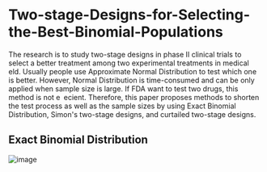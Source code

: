 # Two-stage-Designs-for-Selecting-the-Best-Binomial-Populations
The research is to study two-stage designs in phase II clinical trials to select a better treatment among two experimental treatments in medical  eld. Usually people use Approximate Normal Distribution to test which one is better. However, Normal Distribution is time-consumed and can be only applied when sample size is large. If FDA want to test two drugs, this method is not e ecient. Therefore, this paper proposes methods to shorten the test process as well as the sample sizes by using Exact Binomial Distribution, Simon's two-stage designs, and curtailed two-stage designs.

## Exact Binomial Distribution
![image](https://user-images.githubusercontent.com/95513386/153334328-055be6d3-c801-4515-9d29-2593da7a308f.png)
